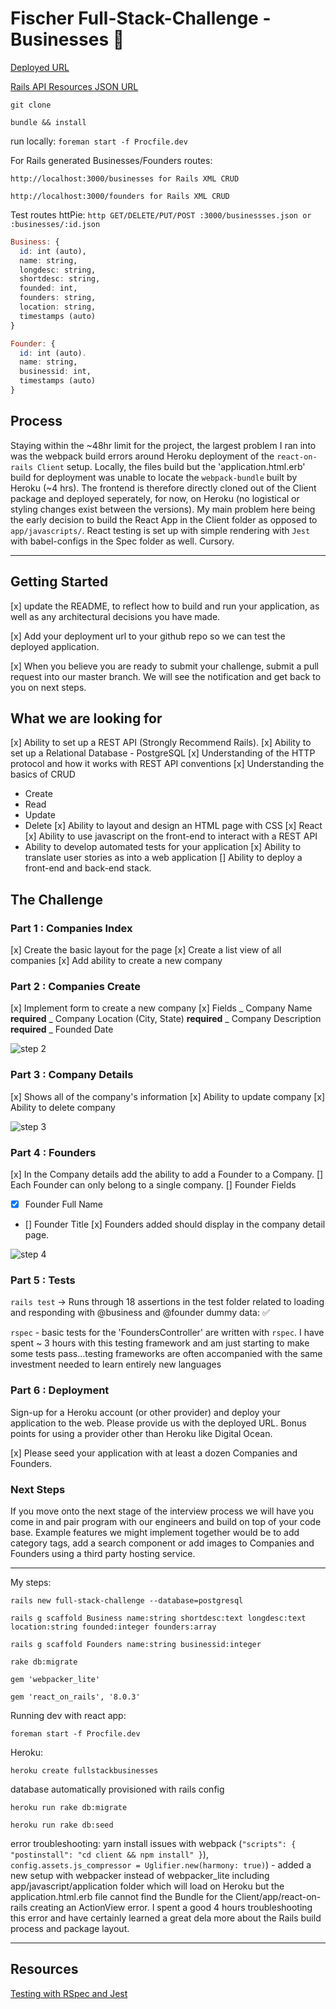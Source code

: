# Fischer Full-Stack-Challenge - Businesses 🏢

[Deployed URL](https://businesschallenge.herokuapp.com//)

[Rails API Resources JSON URL](https://fullstackbusinesses.herokuapp.com/businesses.json)

`git clone`

`bundle && install`

run locally: `foreman start -f Procfile.dev`

For Rails generated Businesses/Founders routes:

`http://localhost:3000/businesses for Rails XML CRUD`

`http://localhost:3000/founders for Rails XML CRUD`

Test routes httPie: `http GET/DELETE/PUT/POST :3000/businessses.json or :businesses/:id.json`

```haskell
Business: {
  id: int (auto),
  name: string,
  longdesc: string,
  shortdesc: string,
  founded: int,
  founders: string,
  location: string,
  timestamps (auto)
}

Founder: {
  id: int (auto).
  name: string,
  businessid: int,
  timestamps (auto)
}
```

## Process

Staying within the ~48hr limit for the project, the largest problem I ran into was the webpack build errors around Heroku deployment of the `react-on-rails Client` setup. Locally, the files build but the 'application.html.erb' build for deployment was unable to locate the `webpack-bundle` built by Heroku (~4 hrs). The frontend is therefore directly cloned out of the Client package and deployed seperately, for now, on Heroku (no logistical or styling changes exist between the versions). My main problem here being the early decision to build the React App in the Client folder as opposed to `app/javascripts/`. React testing is set up with simple rendering with `Jest` with babel-configs in the Spec folder as well. Cursory.

---

## Getting Started

[x] update the README, to reflect how to build and run your application, as well as any architectural decisions you have made.

[x] Add your deployment url to your github repo so we can test the deployed application.

[x] When you believe you are ready to submit your challenge, submit a pull request into our master branch. We will see the notification and get back to you on next steps.

## What we are looking for

[x] Ability to set up a REST API (Strongly Recommend Rails).
[x] Ability to set up a Relational Database - PostgreSQL
[x] Understanding of the HTTP protocol and how it works with REST API conventions
[x] Understanding the basics of CRUD

- Create
- Read
- Update
- Delete
  [x] Ability to layout and design an HTML page with CSS
  [x] React
  [x] Ability to use javascript on the front-end to interact with a REST API
- Ability to develop automated tests for your application
  [x] Ability to translate user stories as into a web application
  [] Ability to deploy a front-end and back-end stack.

## The Challenge

### Part 1 : Companies Index

[x] Create the basic layout for the page
[x] Create a list view of all companies
[x] Add ability to create a new company

### Part 2 : Companies Create

[x] Implement form to create a new company
[x] Fields
_ Company Name **required**
_ Company Location (City, State) **required**
_ Company Description **required**
_ Founded Date
<br />

![step 2](Step_2.png)

### Part 3 : Company Details

[x] Shows all of the company's information
[x] Ability to update company
[x] Ability to delete company
<br />

![step 3](Step_3.png)

### Part 4 : Founders

[x] In the Company details add the ability to add a Founder to a Company.
[] Each Founder can only belong to a single company.
[] Founder Fields

- [x] Founder Full Name
- [] Founder Title
  [x] Founders added should display in the company detail page.
  <br />

![step 4](Step_4.png)

### Part 5 : Tests

`rails test` -> Runs through 18 assertions in the test folder related to loading and responding with @business and @founder dummy data: ✅

`rspec` - basic tests for the 'FoundersController' are written with `rspec`. I have spent ~ 3 hours with this testing framework and am just starting to make some tests pass...testing frameworks are often accompanied with the same investment needed to learn entirely new languages

### Part 6 : Deployment

Sign-up for a Heroku account (or other provider) and deploy your application to the web. Please provide us with the deployed URL. Bonus points for using a provider other than Heroku like Digital Ocean.

[x] Please seed your application with at least a dozen Companies and Founders.

### Next Steps

If you move onto the next stage of the interview process we will have you come in and pair program with our engineers and build on top of your code base. Example features we might implement together would be to add category tags, add a search component or add images to Companies and Founders using a third party hosting service.

---

My steps:

`rails new full-stack-challenge --database=postgresql`

`rails g scaffold Business name:string shortdesc:text longdesc:text location:string founded:integer founders:array`

`rails g scaffold Founders name:string businessid:integer`

`rake db:migrate`

`gem 'webpacker_lite'`

`gem 'react_on_rails', '8.0.3'`

Running dev with react app:

`foreman start -f Procfile.dev`

Heroku:

`heroku create fullstackbusinesses`

database automatically provisioned with rails config

`heroku run rake db:migrate`

`heroku run rake db:seed`

error troubleshooting: yarn install issues with webpack (`"scripts": { "postinstall": "cd client && npm install" }`), `config.assets.js_compressor = Uglifier.new(harmony: true)`) - added a new setup with webpacker instead of webpacker_lite including app/javascript/application folder which will load on Heroku but the application.html.erb file cannot find the Bundle for the Client/app/react-on-rails creating an ActionView error. I spent a good 4 hours troubleshooting this error and have certainly learned a great dela more about the Rails build process and package layout.

---

## Resources

[Testing with RSpec and Jest](https://www.freecodecamp.org/news/how-to-get-started-testing-a-ruby-on-rails-reactjs-app-with-rspec-jest-and-enzyme-d058f415894e/)
